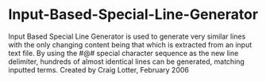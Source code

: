 Input-Based-Special-Line-Generator
==================================

Input Based Special Line Generator is used to generate very similar lines with the only changing content being that which is extracted from an input text file. By using the #@# special character sequence as the new line delimiter, hundreds of almost identical lines can be generated, matching inputted terms.  Created by Craig Lotter, February 2006
